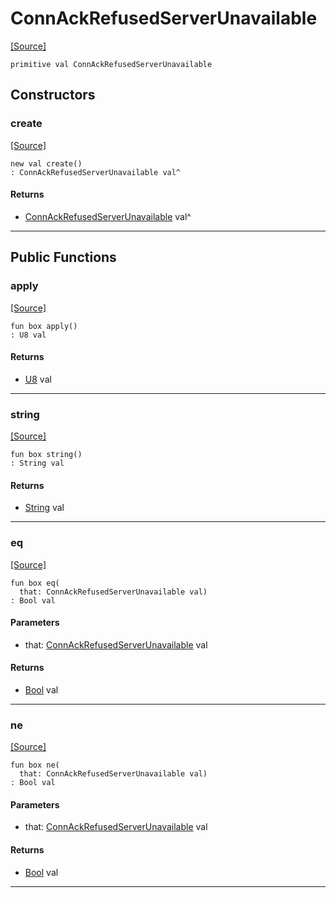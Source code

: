 # ConnAckRefusedServerUnavailable
<span class="source-link">[[Source]](src/mqtt-connector/ConnAckCodes.md#L-0-9)</span>
```pony
primitive val ConnAckRefusedServerUnavailable
```

## Constructors

### create
<span class="source-link">[[Source]](src/mqtt-connector/ConnAckCodes.md#L-0-9)</span>


```pony
new val create()
: ConnAckRefusedServerUnavailable val^
```

#### Returns

* [ConnAckRefusedServerUnavailable](mqtt-connector-ConnAckRefusedServerUnavailable.md) val^

---

## Public Functions

### apply
<span class="source-link">[[Source]](src/mqtt-connector/ConnAckCodes.md#L-0-9)</span>


```pony
fun box apply()
: U8 val
```

#### Returns

* [U8](builtin-U8.md) val

---

### string
<span class="source-link">[[Source]](src/mqtt-connector/ConnAckCodes.md#L-0-9)</span>


```pony
fun box string()
: String val
```

#### Returns

* [String](builtin-String.md) val

---

### eq
<span class="source-link">[[Source]](src/mqtt-connector/ConnAckCodes.md#L-0-9)</span>


```pony
fun box eq(
  that: ConnAckRefusedServerUnavailable val)
: Bool val
```
#### Parameters

*   that: [ConnAckRefusedServerUnavailable](mqtt-connector-ConnAckRefusedServerUnavailable.md) val

#### Returns

* [Bool](builtin-Bool.md) val

---

### ne
<span class="source-link">[[Source]](src/mqtt-connector/ConnAckCodes.md#L-0-9)</span>


```pony
fun box ne(
  that: ConnAckRefusedServerUnavailable val)
: Bool val
```
#### Parameters

*   that: [ConnAckRefusedServerUnavailable](mqtt-connector-ConnAckRefusedServerUnavailable.md) val

#### Returns

* [Bool](builtin-Bool.md) val

---

